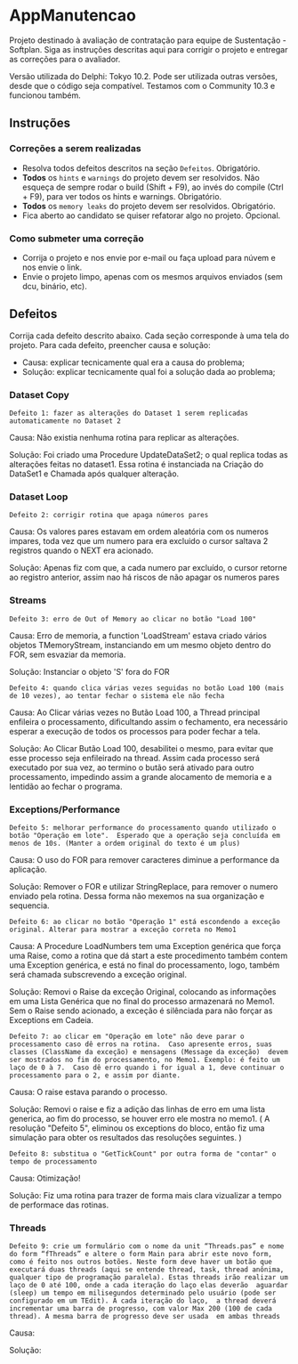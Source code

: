 # AppManutencao

Projeto destinado à avaliação de contratação para equipe de Sustentação - Softplan. 
Siga as instruções descritas aqui para corrigir o projeto e entregar as correções para o avaliador.

Versão utilizada do Delphi: Tokyo 10.2. Pode ser utilizada outras versões, desde que o código seja compatível. 
Testamos com o Community 10.3 e funcionou também.

## Instruções

### Correções a serem realizadas

- Resolva todos defeitos descritos na seção `Defeitos`. Obrigatório.
- **Todos** os `hints` e `warnings` do projeto devem ser resolvidos. Não esqueça de sempre rodar o build (Shift + F9), ao invés do compile (Ctrl + F9), para ver todos os hints e warnings. Obrigatório.
- **Todos** os `memory leaks` do projeto devem ser resolvidos. Obrigatório.
- Fica aberto ao candidato se quiser refatorar algo no projeto. Opcional.

### Como submeter uma correção 

 - Corrija o projeto e nos envie por e-mail ou faça upload para núvem e nos envie o link. 
 - Envie o projeto limpo, apenas com os mesmos arquivos enviados (sem dcu, binário, etc).

## Defeitos

Corrija cada defeito descrito abaixo. Cada seção corresponde à uma tela do projeto. 
Para cada defeito, preencher causa e solução: 

* Causa: explicar tecnicamente qual era a causa do problema; 
* Solução: explicar tecnicamente qual foi a solução dada ao problema; 

### Dataset Copy 

`Defeito 1: fazer as alterações do Dataset 1 serem replicadas automaticamente no Dataset 2`

Causa: Não existia nenhuma rotina para replicar as alterações.

Solução: Foi criado uma Procedure UpdateDataSet2; o qual replica todas as alterações feitas no dataset1. 
         Essa rotina é instanciada na Criação do DataSet1 e Chamada após qualquer alteração. 

### Dataset Loop

`Defeito 2: corrigir rotina que apaga números pares`

Causa: Os valores pares estavam em ordem aleatória com os numeros impares, toda vez que um numero para era excluido 
       o cursor saltava 2 registros quando o NEXT era acionado.

Solução: Apenas fiz com que, a cada numero par excluído, o cursor retorne ao registro anterior, assim nao há riscos de não apagar os numeros pares

### Streams

`Defeito 3: erro de Out of Memory ao clicar no botão "Load 100"`

Causa: Erro de memoria, a function 'LoadStream' estava criado vários objetos TMemoryStream, instanciando em um mesmo objeto dentro do
       FOR, sem esvaziar da memoria.

Solução: Instanciar o objeto 'S' fora do FOR 

`Defeito 4: quando clica várias vezes seguidas no botão Load 100 (mais de 10 vezes), ao tentar fechar o sistema ele não fecha`

Causa: Ao Clicar várias vezes no Butão Load 100, a Thread principal enfileira o processamento, dificultando assim o fechamento,
       era necessário esperar a execução de todos os processos para poder fechar a tela. 

Solução: Ao Clicar Butão Load 100, desabilitei o mesmo, para evitar que esse processo seja enfileirado na thread. Assim cada processo será 
         executado por sua vez, ao termino o butão será ativado para outro processamento, impedindo assim a grande alocamento de memoria e 
         a lentidão ao fechar o programa.

### Exceptions/Performance

`Defeito 5: melhorar performance do processamento quando utilizado o botão "Operação em lote". 
            Esperado que a operação seja concluída em menos de 10s. (Manter a ordem original do texto é um plus)`

Causa: O uso do FOR para remover caracteres diminue a performance da aplicação.

Solução: Remover o FOR e utilizar StringReplace, para remover o numero enviado pela rotina. Dessa forma não mexemos na sua organização e sequencia.

`Defeito 6: ao clicar no botão "Operação 1" está escondendo a exceção original. Alterar para mostrar a exceção correta no Memo1`

Causa: A Procedure LoadNumbers tem uma Exception genérica que força uma Raise, como a rotina que dá start a este procedimento
       também contem uma Exception genérica, e está no final do processamento, logo, também será chamada subscrevendo a exceção original.

Solução: Removi o Raise da exceção Original, colocando as informações em uma Lista Genérica que no final do processo armazenará no Memo1.
         Sem o Raise sendo acionado, a exceção é silênciada para não forçar as Exceptions em Cadeia.

`Defeito 7: ao clicar em "Operação em lote" não deve parar o processamento caso dê erros na rotina. 
            Caso apresente erros, suas classes (ClassName da exceção) e mensagens (Message da exceção) 
			devem ser mostrados no fim do processamento, no Memo1. Exemplo: é feito um laço de 0 à 7. 
			Caso dê erro quando i for igual a 1, deve continuar o processamento para o 2, e assim por diante.`

Causa: O raise estava parando o processo.

Solução: Removi o raise e fiz a adição das linhas de erro em uma lista generica, ao fim do processo, 
         se houver erro ele mostra no memo1. ( A resolução "Defeito 5", eliminou os exceptions do bloco, 
		                                       então fiz uma simulação para obter os resultados das resoluções seguintes. )

`Defeito 8: substitua o "GetTickCount" por outra forma de "contar" o tempo de processamento`

Causa: Otimização!

Solução: Fiz uma rotina para trazer de forma mais clara vizualizar a tempo de performace das rotinas. 

### Threads

`Defeito 9: crie um formulário com o nome da unit “Threads.pas” e nome do form “fThreads” e altere o form Main para abrir este novo form, 
 como é feito nos outros botões. Neste form deve haver um botão que executará duas threads (aqui se entende thread, task, thread anônima, 
 qualquer tipo de programação paralela). Estas threads irão realizar um laço de 0 até 100, onde a cada iteração do laço elas deverão 
 aguardar (sleep) um tempo em milisegundos determinado pelo usuário (pode ser configurado em um TEdit). A cada iteração do laço, 
 a thread deverá incrementar uma barra de progresso, com valor Max 200 (100 de cada thread). A mesma barra de progresso deve ser usada 
 em ambas threads`

Causa: 

Solução:
